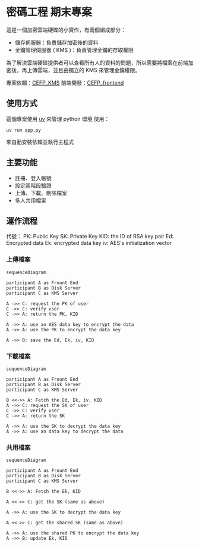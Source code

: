 # 密碼工程 期末專案

這是一個加密雲端硬碟的小實作，有兩個組成部分：
- 儲存伺服器：負責儲存加密後的資料
- 金鑰管理伺服器 ( KMS )：負責管理金鑰的存取權限

為了解決雲端硬碟提供者可以查看所有人的資料的問題，所以需要將檔案在前端加密後，再上傳雲端，並且由獨立的 KMS 來管理金鑰權限。

專案依賴：[CEFP_KMS](https://github.com/nakiridaisuki/CEFP_KMS)
前端開發：[CEFP_frontend](https://github.com/nakiridaisuki/CEFT_frontend)

## 使用方式

這個專案使用 [uv](https://docs.astral.sh/uv/) 來管理 python 環境
使用：
```
uv run app.py
```
來自動安裝依賴並執行主程式

## 主要功能
- 註冊、登入帳號
- 設定兩階段驗證
- 上傳、下載、刪除檔案
- 多人共用檔案

## 運作流程

代號：
PK: Public Key
SK: Private Key
KID: the ID of RSA key pair
Ed: Encrypted data
Ek: encrypted data key
iv: AES's initialization vector

### 上傳檔案
```mermaid
sequenceDiagram

participant A as Frount End
participant B as Disk Server
participant C as KMS Server

A ->> C: request the PK of user
C ->> C: verify user
C ->> A: return the PK, KID

A ->> A: use an AES data key to encrypt the data
A ->> A: use the PK to encrypt the data key

A ->> B: save the Ed, Ek, iv, KID
```

### 下載檔案
```mermaid
sequenceDiagram

participant A as Frount End
participant B as Disk Server
participant C as KMS Server

B <<->> A: Fetch the Ed, Ek, iv, KID
A ->> C: request the SK of user
C ->> C: verify user
C ->> A: return the SK

A ->> A: use the SK to decrypt the data key
A ->> A: use an data key to decrypt the data
```

### 共用檔案
```mermaid
sequenceDiagram

participant A as Frount End
participant B as Disk Server
participant C as KMS Server

B <<->> A: Fetch the Ek, KID

A <<->> C: get the SK (same as above)

A ->> A: use the SK to decrypt the data key

A <<->> C: get the shared SK (same as above)

A ->> A: use the shared PK to encrypt the data key
A ->> B: update Ek, KID
```